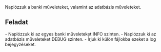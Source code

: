 Naplózzuk a banki műveleteket, valamint az adatbázis műveleteket.

<h2>Feladat</h2>
- Naplózzuk ki az egyes banki műveleteket INFO szinten.
- Naplózzuk ki az adatbázis műveleteket DEBUG szinten.
- Írjuk ki külön fájlokba ezeket a log bejegyzéseket.
